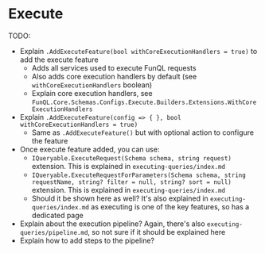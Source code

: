 ﻿# Execute

TODO: 

- Explain `.AddExecuteFeature(bool withCoreExecutionHandlers = true)` to add the execute feature
    - Adds all services used to execute FunQL requests
    - Also adds core execution handlers by default (see `withCoreExecutionHandlers` boolean)
    - Explain core execution handlers, see `FunQL.Core.Schemas.Configs.Execute.Builders.Extensions.WithCoreExecutionHandlers`
- Explain `.AddExecuteFeature(config => { }, bool withCoreExecutionHandlers = true)`
    - Same as `.AddExecuteFeature()` but with optional action to configure the feature
- Once execute feature added, you can use:
  - `IQueryable.ExecuteRequest(Schema schema, string request)` extension. This is explained in `executing-queries/index.md`
  - `IQueryable.ExecuteRequestForParameters(Schema schema, string requestName, string? filter = null, string? sort = null)` 
  extension. This is explained in `executing-queries/index.md`
  - Should it be shown here as well? It's also explained in `executing-queries/index.md` as executing is one of the key 
  features, so has a dedicated page
- Explain about the execution pipeline? Again, there's also `executing-queries/pipeline.md`, so not sure if it should be explained here
- Explain how to add steps to the pipeline?